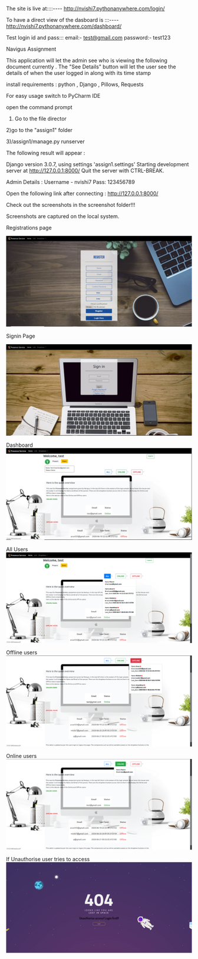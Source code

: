 The site is live at::::----  http://nvishi7.pythonanywhere.com/login/


To have a direct view of the dasboard is :::---- http://nvishi7.pythonanywhere.com/dashboard/

Test login id and pass:::  email:- test@gmail.com
                           password:- test123


Navigus Assignment

This application will let the admin see who is viewing the following document currently . The "See Details" button will let the user see the
details of when the user logged in along with its time stamp 

install requirements :
python ,
Django ,
Pillows,
Requests

For easy usage switch to PyCharm IDE

open the command prompt
1) Go to the file director

2)go to the "assign1" folder

3)/assign1/manage.py runserver


The following result will appear :

Django version 3.0.7, using settings 'assign1.settings'
Starting development server at http://127.0.0.1:8000/
Quit the server with CTRL-BREAK.



Admin Details :  Username - nvishi7
                 Pass: 123456789

Open the following link after connecting : http://127.0.0.1:8000/

Check out the screenshots in the screenshot folder!!!

Screenshots are captured on the local system.


Registrations page

   ![Alt text](https://github.com/nishnk7799/presence_service/blob/master/screenshots/reg.JPG "Registration")
   
Signin Page

   ![Alt text](https://github.com/nishnk7799/presence_service/blob/master/screenshots/sign.JPG "SignIn")

Dashboard
   ![Alt text](https://github.com/nishnk7799/presence_service/blob/master/screenshots/dash1.JPG "Dashboard")

All Users
   ![Alt text](https://github.com/nishnk7799/presence_service/blob/master/screenshots/dash2.png "Dashboard")

Offline users
   ![Alt text](https://github.com/nishnk7799/presence_service/blob/master/screenshots/dash3.png "Dashboard")
   
Online users
   ![Alt text](https://github.com/nishnk7799/presence_service/blob/master/screenshots/dash4.png "Dashboard")
   
If Unauthorise user tries to access
   ![Alt text](https://github.com/nishnk7799/presence_service/blob/master/screenshots/error.png "Error")





